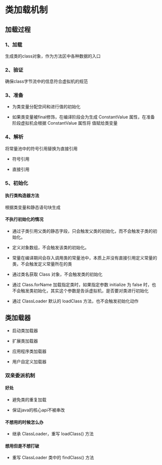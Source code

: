 # 类加载机制

## 加载过程

### 1、加载

生成类的class对象，作为方法区中各种数据的入口

### 2、验证

确保class字节流中的信息符合虚拟机的规范

### 3、准备

- 为类变量分配空间和进行值的初始化

- 如果类变量被final修饰，在编译阶段会为生成 ConstantValue 属性，在准备阶段虚拟机会根据 ConstantValue 属性将 值赋给类变量 

### 4、解析

将常量池中的符号引用替换为直接引用

- 符号引用

- 直接引用

### 5、初始化

#### 执行类构造器<client>方法

<client>根据类变量和静态语句块生成

#### 不执行初始化的情况

- 通过子类引用父类的静态字段，只会触发父类的初始化，而不会触发子类的初始化。

- 定义对象数组，不会触发该类的初始化。 

- 常量在编译期间会存入调用类的常量池中，本质上并没有直接引用定义常量的类，不会触发定义常量所在的类 

- 通过类名获取 Class 对象，不会触发类的初始化 

- 通过 Class.forName 加载指定类时，如果指定参数 initialize 为 false 时，也不会触发类初始化，其实这个参数是告诉虚拟机，是否要对类进行初始化

- 通过 ClassLoader 默认的 loadClass 方法，也不会触发初始化动作 


## 类加载器

- 启动类加载器

- 扩展类加载器

- 应用程序类加载器

- 用户自定义加载器

### 双亲委派机制

#### 好处

- 避免类的重复加载

- 保证java的核心api不被串改

#### 不想用的时候怎么办

- 继承 ClassLoader，重写 loadClass() 方法

#### 想用但是不想打破

- 重写 ClassLoader 类中的 findClass() 方法